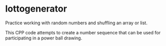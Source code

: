 # lottogenerator
Practice working with random numbers and shuffling an array or list.   

This CPP code attempts to create a number sequence that can be used for participating in a power ball drawing.
